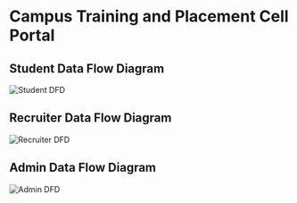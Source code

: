 # Campus Training and Placement Cell Portal

## Student Data Flow Diagram
![Student DFD](![256502271-ff0097b9-8feb-462f-83dc-4ecac12ae5ac](https://github.com/Nautyy/Placement-Portal/assets/97411353/6609b96b-785d-47a9-b054-7f091b0bb7ce)
)

## Recruiter Data Flow Diagram
![Recruiter DFD](https://github.com/pulkitbest/Placement-Portal/assets/76588219/d1af53ef-8b61-4f74-b88e-7361c629078b)

## Admin Data Flow Diagram
![Admin DFD](https://github.com/pulkitbest/Placement-Portal/assets/76588219/30759e8e-1dd8-4f26-b301-71ff88ecb4fc)
